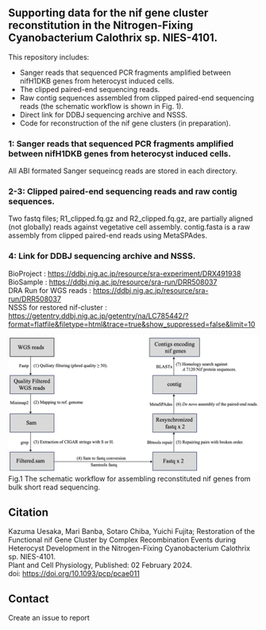 ## Supporting data for the nif gene cluster reconstitution in the Nitrogen-Fixing Cyanobacterium Calothrix sp. NIES-4101. 
  
   
This repository includes:  
  - Sanger reads that sequenced PCR fragments amplified between nifH1DKB genes from heterocyst induced cells.  
  - The clipped paired-end sequencing reads.   
  - Raw contig sequences assembled from clipped paired-end sequencing reads (the schematic workflow is shown in Fig. 1).   
  - Direct link for DDBJ sequencing archive and NSSS.   
  - Code for reconstruction of the nif gene clusters (in preparation).  

### 1: Sanger reads that sequenced PCR fragments amplified between nifH1DKB genes from heterocyst induced cells.  
All ABI formated Sanger sequeincg reads are stored in each directory.  
  
### 2-3: Clipped paired-end sequencing reads and raw contig sequences.   
Two fastq files; R1_clipped.fq.gz and R2_clipped.fq.gz, are partially aligned (not globally) reads against vegetative cell assembly. contig.fasta is a raw assembly from clipped paired-end reads using MetaSPAdes.
  
### 4: Link for DDBJ sequencing archive and NSSS.   
BioProject <PRJDB16824>: https://ddbj.nig.ac.jp/resource/sra-experiment/DRX491938  
BioSample <SAMD00651075>: https://ddbj.nig.ac.jp/resource/sra-run/DRR508037  
DRA Run for WGS reads <DRR508037>: https://ddbj.nig.ac.jp/resource/sra-run/DRR508037  
NSSS for restored nif-cluster <LC785442>: https://getentry.ddbj.nig.ac.jp/getentry/na/LC785442/?format=flatfile&filetype=html&trace=true&show_suppressed=false&limit=10

    
![Fi1](img/Fig1.png)
Fig.1 The schematic workflow for assembling reconstituted nif genes from bulk short read sequencing. 

## Citation  
Kazuma Uesaka, Mari Banba, Sotaro Chiba,  Yuichi Fujita; Restoration of the Functional nif Gene Cluster by Complex Recombination Events during Heterocyst Development in the Nitrogen-Fixing Cyanobacterium Calothrix sp. NIES-4101.   
Plant and Cell Physiology, Published: 02 February 2024.   
doi: https://doi.org/10.1093/pcp/pcae011   
 
## Contact
Create an issue to report
